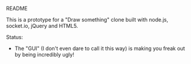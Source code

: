 README

This is a prototype for a "Draw something" clone built with node.js, socket.io, jQuery and HTML5.

Status:

* The "GUI" (I don't even dare to call it this way) is making you freak out by being incredibly ugly! 
